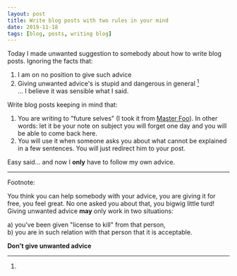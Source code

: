 ```yaml
---
layout: post
title: Write blog posts with two rules in your mind 
date: 2019-11-18
tags: [blog, posts, writing blog]
---
```


Today I made unwanted suggestion to somebody about how to write blog posts. Ignoring the facts that:

1. I am on no position to give such advice
2. Giving unwanted advice's is stupid and dangerous in general [^bignote]  
... I believe it was sensible what I said.

Write blog posts keeping in mind that:

1. You are writing to "future selves" (I took it from [Master Foo](http://www.catb.org/esr/writings/unix-koans/prodigy.html)). In other words: let it be your note on subject you will forget one day and you will be able to come back here.
2. You will use it when someone asks you about what cannot be explained in a few sentences. You will just redirect him to your post.

Easy said... and now I **only** have to follow my own advice.

----

Footnote:

[^bignote]:

You think you can help somebody with your advice, you are giving it for free, you feel great. No one asked you about that, you bigwig little turd!  
Giving unwanted advice **may** only work in two situations:

a) you've been given "license to kill" from that person,  
b) you are in such relation with that person that it is acceptable.

**Don't give unwanted advice**
